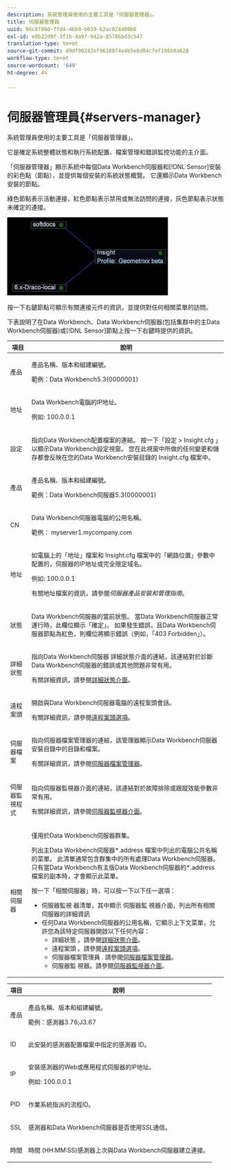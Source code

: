 ```yaml
---
description: 系統管理員使用的主要工具是「伺服器管理器」。
title: 伺服器管理員
uuid: 96c8f060-ffd4-46b9-b039-b2ac024400b6
exl-id: e8b22d9f-3f1b-4a97-942a-85786bd3c547
translation-type: tm+mt
source-git-commit: d9df90242ef96188f4e4b5e6d04cfef196b0a628
workflow-type: tm+mt
source-wordcount: '649'
ht-degree: 4%

---
```


# 伺服器管理員{#servers-manager}

系統管理員使用的主要工具是「伺服器管理器」。

它是確定系統整體狀態和執行系統配置、檔案管理和錯誤監控功能的主介面。

「伺服器管理器」顯示系統中每個Data Workbench伺服器和[!DNL Sensor]安裝的彩色點（節點），並提供每個安裝的系統狀態概覽。 它還顯示Data Workbench安裝的節點。

綠色節點表示活動連接，紅色節點表示禁用或無法訪問的連接，灰色節點表示狀態未確定的連接。

![](assets/vis_SysStat_RedGreenDots.png)

按一下右鍵節點可顯示有關連接元件的資訊，並提供對任何相關菜單的訪問。

下表說明了在Data Workbench、Data Workbench伺服器(包括集群中的主Data Workbench伺服器)或[!DNL Sensor]節點上按一下右鍵時提供的資訊。

<table id="table_C459CAAB07D34144B5BFFCCC84C2BB37"> 
 <thead> 
  <tr> 
   <th colname="col1" class="entry"> 項目 </th> 
   <th colname="col2" class="entry"> 說明 </th> 
  </tr> 
 </thead>
 <tbody> 
  <tr> 
   <td colname="col1"> <p>產品 </p> </td> 
   <td colname="col2"> <p>產品名稱、版本和組建編號。 </p> <p>範例：Data Workbench5.3(0000001) </p> </td> 
  </tr> 
  <tr> 
   <td colname="col1"> <p>地址 </p> </td> 
   <td colname="col2"> <p>Data Workbench電腦的IP地址。 </p> <p>例如: 100.0.0.1 </p> </td> 
  </tr> 
  <tr> 
   <td colname="col1"> <p>設定 </p> </td> 
   <td colname="col2"> <p>指向<span class="keyword">Data Workbench</span>配置檔案的連結。 按一下「設定</span> &gt; <span class="uicontrol"> Insight.cfg </span>」以顯示Data Workbench設定視窗。 <span class="uicontrol">您在此視窗中所做的任何變更和儲存都會反映在您的Data Workbench安裝目錄的<span class="filepath"> Insight.cfg </span>檔案中。 </span></p> </td> 
  </tr> 
  <tr> 
   <td colname="col1"> <p>產品 </p> </td> 
   <td colname="col2"> <p>產品名稱、版本和組建編號。 </p> <p>範例：Data Workbench伺服器5.3(0000001) </p> </td> 
  </tr> 
  <tr> 
   <td colname="col1"> <p>CN </p> </td> 
   <td colname="col2"> <p>Data Workbench伺服器電腦的公用名稱。 </p> <p>範例：<span class="filepath"> myserver1.mycompany.com </span> </p> </td> 
  </tr> 
  <tr> 
   <td colname="col1"> <p>地址 </p> </td> 
   <td colname="col2"> <p>如電腦上的「地址」檔案和<span class="filepath"> Insight.cfg </span>檔案中的「網路位置」參數中配置的，伺服器的IP地址或完全限定域名。 </p> <p>例如: 100.0.0.1 </p> <p>有關地址檔案的資訊，請參閱<i>伺服器產品安裝和管理指南</i>。 </p> </td> 
  </tr> 
  <tr> 
   <td colname="col1"> <p>狀態 </p> </td> 
   <td colname="col2"> <p>Data Workbench伺服器的當前狀態。 當Data Workbench伺服器正常運行時，此欄位顯示「確定」。 如果發生錯誤，且Data Workbench伺服器節點為紅色，則欄位將顯示錯誤（例如，「403 Forbidden」）。 </p> </td> 
  </tr> 
  <tr> 
   <td colname="col1"> <p>詳細狀態 </p> </td> 
   <td colname="col2"> <p>指向<span class="keyword">Data Workbench伺服器</span> <span class="wintitle">詳細狀態</span>介面的連結，該連結對於診斷Data Workbench伺服器的錯誤或其他問題非常有用。 </p> <p>有關詳細資訊，請參閱<a href="../../../home/c-get-started/c-admin-intrf/c-det-stat-interf.md">詳細狀態介面</a>。 </p> </td> 
  </tr> 
  <tr> 
   <td colname="col1"> <p>遠程案頭 </p> </td> 
   <td colname="col2"> <p>開啟與Data Workbench伺服器電腦的<span class="wintitle">遠程案頭</span>會話。 </p> <p>有關詳細資訊，請參閱<a href="../../../home/c-get-started/c-admin-intrf/t-rmt-dsktp-opt.md#task-dc0bdb4630474a17af67b931bc22d9ef">遠程案頭選項</a>。 </p> </td> 
  </tr> 
  <tr> 
   <td colname="col1"> <p>伺服器檔案 </p> </td> 
   <td colname="col2"> <p>指向<span class="wintitle">伺服器檔案管理器</span>的連結，該管理器顯示Data Workbench伺服器安裝目錄中的目錄和檔案。 </p> <p>有關詳細資訊，請參閱<a href="../../../home/c-get-started/c-admin-intrf/c-svr-files-mgr.md#concept-73a0808487c8424285ae7302f53bc5f4">伺服器檔案管理器</a>。 </p> </td> 
  </tr> 
  <tr> 
   <td colname="col1"> <p>伺服器監視程式 </p> </td> 
   <td colname="col2"> <p>指向<span class="wintitle">伺服器監視器</span>介面的連結，該連結對於故障排除或跟蹤效能參數非常有用。 </p> <p>有關詳細資訊，請參閱<a href="../../../home/c-get-started/c-admin-intrf/c-svr-mtr-intfc.md#concept-3bea7441de20409585e63060d5489f45">伺服器監視器介面</a>。 </p> </td> 
  </tr> 
  <tr> 
   <td colname="col1"> <p>相關伺服器 </p> </td> 
   <td colname="col2"> <p>僅用於Data Workbench伺服器群集。 </p> <p>列出主<span class="filepath">Data Workbench伺服器*.address </span>檔案中列出的電腦公共名稱的菜單。 此清單通常包含群集中的所有處理<span class="keyword">Data Workbench伺服器</span>。 只有當Data Workbench有主版<span class="filepath">Data Workbench伺服器的*.address </span>檔案的副本時，才會顯示此菜單。 </p> <p>按一下「<span class="uicontrol">相關伺服器</span>」時，可以按一下以下任一選項： 
     <ul id="ul_3B28B8579B1945FD80669EDFDFDA84A6"> 
      <li id="li_90094B46CB304C179136BB75FF0D6DBD"> <span class="uicontrol"> 伺服器監視 </span>器清單，其中顯示 <span class="wintitle"> 伺服器監 </span> 視器介面，列出所有相關伺服器的詳細資訊 </li> 
      <li id="li_CD6FF5BB52874ABCB536C2DE2376587A">任何Data Workbench伺服器的公用名稱，它顯示上下文菜單，允許您為該特定伺服器開啟以下任何內容： 
       <ul id="ul_928510D1DE68471583F2EE7547AEB824"> 
        <li id="li_8399338137354A59B9B4D24AF7EEE868"> <span class="uicontrol"> 詳細狀態 </span>。請參閱<a href="../../../home/c-get-started/c-admin-intrf/c-det-stat-interf.md">詳細狀態介面</a>。 </li> 
        <li id="li_0FE569C56B3F4583BC1F3DF3B4F55765"> <span class="uicontrol"> 遠程案頭 </span>。請參閱<a href="../../../home/c-get-started/c-admin-intrf/t-rmt-dsktp-opt.md#task-dc0bdb4630474a17af67b931bc22d9ef">遠程案頭選項</a>。 </li> 
        <li id="li_2B6F8419CB5945C9B411F6A7C2C859FF"> <span class="uicontrol"> 伺服器檔案管理員 </span>. 請參閱<a href="../../../home/c-get-started/c-admin-intrf/c-svr-files-mgr.md#concept-73a0808487c8424285ae7302f53bc5f4">伺服器檔案管理器</a>。 </li> 
        <li id="li_F22F974EB4DE4F0F93623AE98C7DCEBC"> <span class="uicontrol"> 伺服器監 </span>視器。請參閱<a href="../../../home/c-get-started/c-admin-intrf/c-svr-mtr-intfc.md#concept-3bea7441de20409585e63060d5489f45">伺服器監視器介面</a>。 </li> 
       </ul> </li> 
     </ul> </p> </td> 
  </tr> 
 </tbody> 
</table>

<table id="table_5BFA0AFE2D9A4337BF04343879DAD03B"> 
 <thead> 
  <tr> 
   <th colname="col1" class="entry"> 項目 </th> 
   <th colname="col2" class="entry"> 說明 </th> 
  </tr> 
 </thead>
 <tbody> 
  <tr> 
   <td colname="col1"> <p>產品 </p> </td> 
   <td colname="col2"> <p>產品名稱、版本和組建編號。 </p> <p>範例：感測器3.76;J3.67 </p> </td> 
  </tr> 
  <tr> 
   <td colname="col1"> <p>ID </p> </td> 
   <td colname="col2"> 此安裝的<span class="wintitle">感測器</span>配置檔案中指定的<span class="wintitle">感測器</span> ID。 </td> 
  </tr> 
  <tr> 
   <td colname="col1"> <p>IP </p> </td> 
   <td colname="col2"> <p>安裝<span class="wintitle">感測器</span>的Web或應用程式伺服器的IP地址。 </p> <p>例如: 100.0.0.1 </p> </td> 
  </tr> 
  <tr> 
   <td colname="col1"> <p>PID </p> </td> 
   <td colname="col2"> <p>作業系統指派的流程ID。 </p> </td> 
  </tr> 
  <tr> 
   <td colname="col1"> <p>SSL </p> </td> 
   <td colname="col2"> <p><span class="wintitle">感測器</span>和Data Workbench伺服器是否使用SSL通信。 </p> </td> 
  </tr> 
  <tr> 
   <td colname="col1"> <p>時間 </p> </td> 
   <td colname="col2"> <p>時間 (HH:MM:SS)<span class="wintitle">感測器</span>上次與Data Workbench伺服器建立連接。 </p> </td> 
  </tr> 
 </tbody> 
</table>
